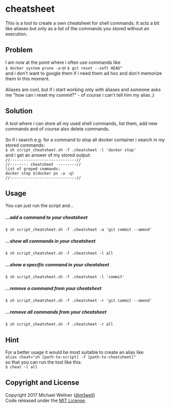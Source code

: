 # cheatsheet

This is a tool to create a own cheatsheet for shell commands.
It acts a bit like aliases but only as a list of the commands you stored without an execution.

## Problem
I am now at the point where i often use commands like<br>
`$ docker system prune -a` or `$ git reset --soft HEAD^`<br>
and i don't want to google them if i need them ad hoc and don't memorize them in this moment.<br><br>
Aliases are cool, but if i start working only with aliases and someone asks me "how can i reset my commit?" - of course i can't tell him my alias ;)

## Solution
A tool where i can store all my used shell commands, list them, add new commands and of course also delete commands.<br><br>
So if i search e.g. for a command to stop all docker container i search in my stored commands:<br>
`$ sh script_cheatsheet.sh -f .cheatsheet -l 'docker stop'`<br>
and i get an answer of my stored output:<br>
`//-----------------------------//`<br>
`//-------- cheatsheet  --------//`<br>
`list of greped commands:`<br>
`docker stop $(docker ps -a -q)`<br>
`//-----------------------------//`<br>

## Usage
You can just run the script and...<br>
##### ...add a command to your cheatsheet
`$ sh script_cheatsheet.sh -f .cheatsheet -a 'git commit --amend'`<br>
##### ...show all commands in your cheatsheet
`$ sh script_cheatsheet.sh -f .cheatsheet -l all`<br>
##### ...show a specific command in your cheatsheet
`$ sh script_cheatsheet.sh -f .cheatsheet -l 'commit'`<br>
##### ...remove a command from your cheatsheet
`$ sh script_cheatsheet.sh -f .cheatsheet -r 'git commit --amend'`<br>
##### ...remove all commands from your cheatsheet
`$ sh script_cheatsheet.sh -f .cheatsheet -r all`<br>

## Hint
For a better usage it would be most suitable to create an alias like<br>
`alias cheat="sh [path-to-script] -f [path-to-cheatsheet]"`<br>
so that you can run the tool like this:<br>
`$ cheat -l all`

## Copyright and License
Copyright 2017 Michael Wellner ([@m1well](http://www.twitter.m1well.de))<br>
Code released under the [MIT License](/LICENSE).<br>
